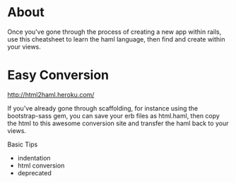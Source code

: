 # About

Once you've gone through the process of creating a new app within rails, use this cheatsheet to learn the haml language, then find and create within your views.

# Easy Conversion

http://html2haml.heroku.com/

If you've already gone through scaffolding, for instance using the bootstrap-sass gem, you can save your erb files as html.haml, then copy the html to this awesome conversion site and transfer the haml back to your views.

Basic Tips
* indentation
* html conversion
* deprecated


